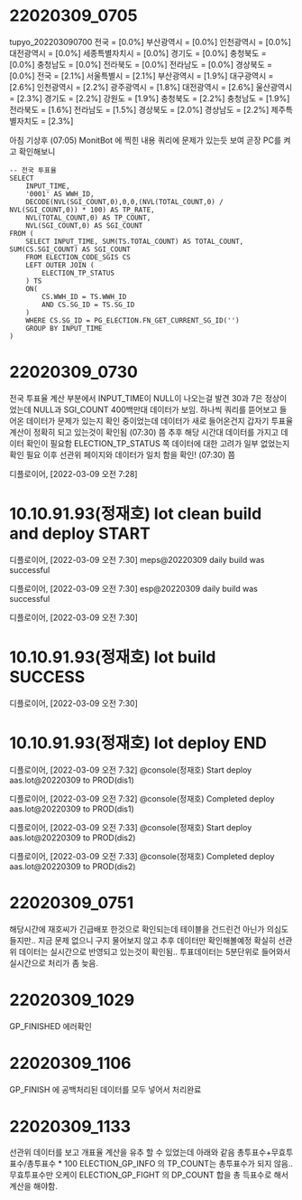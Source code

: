 # 22020309_0705

tupyo_202203090700
전국 = [0.0%] 
부산광역시 = [0.0%] 
인천광역시 = [0.0%] 
대전광역시 = [0.0%] 
세종특별자치시 = [0.0%] 
경기도 = [0.0%] 
충청북도 = [0.0%] 
충청남도 = [0.0%] 
전라북도 = [0.0%] 
전라남도 = [0.0%] 
경상북도 = [0.0%] 
전국 = [2.1%] 
서울특별시 = [2.1%] 
부산광역시 = [1.9%] 
대구광역시 = [2.6%] 
인천광역시 = [2.2%] 
광주광역시 = [1.8%] 
대전광역시 = [2.6%] 
울산광역시 = [2.3%] 
경기도 = [2.2%] 
강원도 = [1.9%] 
충청북도 = [2.2%] 
충청남도 = [1.9%] 
전라북도 = [1.6%] 
전라남도 = [1.5%] 
경상북도 = [2.0%] 
경상남도 = [2.2%] 
제주특별자치도 = [2.3%]

아침 기상후 (07:05) MonitBot 에 찍힌 내용
쿼리에 문제가 있는듯 보여 곧장 PC를 켜고 확인해보니

    -- 전국 투표율 
    SELECT 
        INPUT_TIME,
        '0001' AS WWH_ID,
        DECODE(NVL(SGI_COUNT,0),0,0,(NVL(TOTAL_COUNT,0) / NVL(SGI_COUNT,0)) * 100) AS TP_RATE,
        NVL(TOTAL_COUNT,0) AS TP_COUNT,
        NVL(SGI_COUNT,0) AS SGI_COUNT
    FROM (
        SELECT INPUT_TIME, SUM(TS.TOTAL_COUNT) AS TOTAL_COUNT, SUM(CS.SGI_COUNT) AS SGI_COUNT
        FROM ELECTION_CODE_SGIS CS			
        LEFT OUTER JOIN (
            ELECTION_TP_STATUS
        ) TS
        ON( 
            CS.WWH_ID = TS.WWH_ID 
            AND CS.SG_ID = TS.SG_ID
        )
        WHERE CS.SG_ID = PG_ELECTION.FN_GET_CURRENT_SG_ID('')
        GROUP BY INPUT_TIME
    )

# 22020309_0730
전국 투표율 계산 부분에서 INPUT_TIME이 NULL이 나오는걸 발견 30과 7은 정상이었는데 NULL과 SGI_COUNT 400백만대 데이터가 보임.
하나씩 쿼리를 뜯어보고 들어온 데이터가 문제가 있는지 확인 중이었는데 
데이터가 새로 들어온건지 갑자기 투표율 계산이 정확히 되고 있는것이 확인됨 (07:30) 쯤
추후 해당 시간대 데이터를 가지고 데이터 확인이 필요함 
ELECTION_TP_STATUS 쪽 데이터에 대한 고려가 일부 없었는지 확인 필요
이후 선관위 페이지와 데이터가 일치 함을 확인! (07:30) 쯤


디플로이어, [2022-03-09 오전 7:28]
# 10.10.91.93(정재호) lot clean build and deploy START

디플로이어, [2022-03-09 오전 7:30]
meps@20220309 daily build was successful

디플로이어, [2022-03-09 오전 7:30]
esp@20220309 daily build was successful

디플로이어, [2022-03-09 오전 7:30]
# 10.10.91.93(정재호) lot build SUCCESS

디플로이어, [2022-03-09 오전 7:30]
# 10.10.91.93(정재호) lot deploy END

디플로이어, [2022-03-09 오전 7:32]
@console(정재호) Start deploy aas.lot@20220309 to PROD(dis1)

디플로이어, [2022-03-09 오전 7:32]
@console(정재호) Completed deploy aas.lot@20220309 to PROD(dis1)

디플로이어, [2022-03-09 오전 7:33]
@console(정재호) Start deploy aas.lot@20220309 to PROD(dis2)

디플로이어, [2022-03-09 오전 7:33]
@console(정재호) Completed deploy aas.lot@20220309 to PROD(dis2)


# 22020309_0751
해당시간에 재호씨가 긴급배포 한것으로 확인되는데
테이블을 건드린건 아닌가 의심도 들지만.. 지금 문제 없으니 구지 물어보지 않고 추후 데이터만 확인해볼예정
확실히 선관위 데이터는 실시간으로 반영되고 있는것이 확인됨..
투표데이터는 5분단위로 들어와서 실시간으로 처리가 좀 늦음.



# 22020309_1029
GP_FINISHED 에러확인

# 22020309_1106
GP_FINISH 에 공백처리된 데이터를 모두 넣어서 처리완료



# 22020309_1133
선관위 데이터를 보고 개표율 계산을 유추 할 수 있었는데 아래와 같음
총투표수+무효투표수/총투표수 * 100
ELECTION_GP_INFO 의 TP_COUNT는 총투표수가 되지 않음.. 무효투표수만 오케이
ELECTION_GP_FIGHT 의 DP_COUNT 합을 총 득표수로 해서 계산을 해야함.



